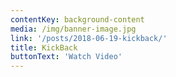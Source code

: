```yaml
---
contentKey: background-content
media: /img/banner-image.jpg
link: '/posts/2018-06-19-kickback/'
title: KickBack
buttonText: 'Watch Video'
---
```

